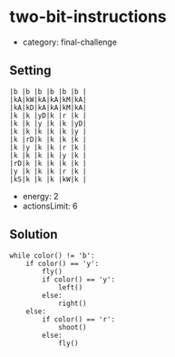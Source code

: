 # two-bit-instructions
- category: final-challenge

## Setting

```
|b |b |b |b |b |b |
|kA|kW|kA|kA|kM|kA|
|kA|kD|kA|kA|kM|kA|
|k |k |yD|k |r |k |
|k |k |y |k |k |yD|
|k |k |k |k |k |y |
|k |rD|k |k |k |k |
|k |y |k |k |r |k |
|k |k |k |k |y |k |
|rD|k |k |k |k |k |
|y |k |k |k |r |k |
|kS|k |k |k |kW|k |
```
- energy: 2
- actionsLimit: 6

## Solution

```
while color() != 'b':
    if color() == 'y':
        fly()
        if color() == 'y':
            left()
        else:
            right()
    else:
        if color() == 'r':
            shoot()
        else:
            fly()
```
